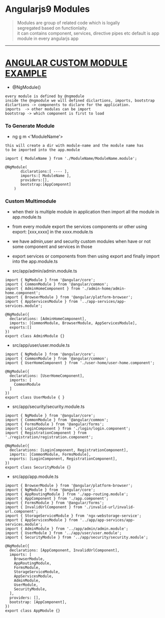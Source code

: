 # Angularjs9  Modules 

> Modules are group of related code which is logally \
> segregated based on functionlaity. \
> it can contains component, services, directive pipes etc
> default is app module in every angularjs app 

---

# [ANGULAR CUSTOM MODULE EXAMPLE](https://github.com/adarshkumarsingh83/angular_js_version9/tree/master/APPLICATIONS/angular-module)

* @NgModule()
```
every module is defined by @ngmodule 
inside the @ngmodule we will defined diclartions, imports, bootstrap 
diclartions -> components to diclare for the application.
imports  -> other modules can be import 
bootstrap -> which component is first to load 

```

### To Generate Module 
* ng g m <'ModuleName'>
```
this will create a dir with module-name and the module name has 
to be imported into the app.module 

import { ModuleName } from './ModuleName/ModuleName.module';

@NgModule(
       diclarations:[ ---- ],
       imports:[ ModuleName ],
       providers:[],
       bootstrap:[AppComponnt]       
	)

```

### Custom Multimodule 
* when their is multiple module in application then import all the module in app.module.ts 
* from every module export the services components or other using export: [xxx,xxxx] in the xxxx.module.ts 
* we have admin,user and security custom modules when have or not some component and services in those 
* export services or components from then using export and finally import into the app.module.ts 

* src/app/admin/admin.module.ts 
```
import { NgModule } from '@angular/core';
import { CommonModule } from '@angular/common';
import { AdminHomeComponent } from './admin-home/admin-home.component';
import { BrowserModule } from '@angular/platform-browser';
import { AppServicesModule } from '../app-services/app-services.module';

@NgModule({
  declarations: [AdminHomeComponent],
  imports: [CommonModule, BrowserModule, AppServicesModule],
  exports:[]
})
export class AdminModule {}
```

* src/app/user/user.module.ts
```
import { NgModule } from '@angular/core';
import { CommonModule } from '@angular/common';
import { UserHomeComponent } from './user-home/user-home.component';

@NgModule({
  declarations: [UserHomeComponent],
  imports: [
    CommonModule
  ]
})
export class UserModule { }
```

* src/app/security/security.module.ts 
```
import { NgModule } from '@angular/core';
import { CommonModule } from '@angular/common';
import { FormsModule } from '@angular/forms';
import { LoginComponent } from './login/login.component';
import { RegistrationComponent } from './registration/registration.component';

@NgModule({
  declarations: [LoginComponent, RegistrationComponent],
  imports: [CommonModule, FormsModule],
  exports: [LoginComponent, RegistrationComponent],
})
export class SecurityModule {}
```
* src/app/app.module.ts 

```
import { BrowserModule } from '@angular/platform-browser';
import { NgModule } from '@angular/core';
import { AppRoutingModule } from './app-routing.module';
import { AppComponent } from './app.component';
import { FormsModule } from '@angular/forms';
import { InvalidUrlComponent } from './invalid-url/invalid-url.component';
import { StorageServiceModule } from 'ngx-webstorage-service';
import { AppServicesModule } from '../app/app-services/app-services.module';
import { AdminModule } from '../app/admin/admin.module';
import { UserModule } from '../app/user/user.module';
import { SecurityModule } from '../app/security/security.module';

@NgModule({
  declarations: [AppComponent, InvalidUrlComponent],
  imports: [
    BrowserModule,
    AppRoutingModule,
    FormsModule,
    StorageServiceModule,
    AppServicesModule,
    AdminModule,
    UserModule,
    SecurityModule,
  ],
  providers: [],
  bootstrap: [AppComponent],
})
export class AppModule {}
```




